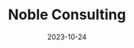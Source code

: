 ---
title: 'Noble Consulting'
date: 2023-10-24
type: landing

design:
  # Default section spacing
  spacing: "6rem"

sections:
  - block: hero
    content:
      title: Noble Consulting
      text: Navigating Success across Borders
      primary_action:
        text: Contact Us
        url: /#contact
        icon: rocket-launch
      secondary_action:
        text: Export Consultancy
        url: /#export-consultancy
      announcement:
        text: "Contact us for a free initial consultation"
        link:
          text: "Contact Us"
          url: "/#contact"
    design:
      spacing:
        padding: [0, 0, 0, 0]
        margin: [0, 0, 0, 0]
      # For full-screen, add `min-h-screen` below
      css_class: "dark"
      background:
        color: "black"
        image:
          # Add your image background to `assets/media/`.
          filename: background.jpg
          filters:
            brightness: 0.3 
          size: cover
          position: center
          parallax: true
          text_color_light: true            

  - block: markdown
    id: export-consultancy
    content:
      title: Export Consultancy
      text: |
        Welcome to our export consulting firm, where we specialize in facilitating seamless trade for businesses looking to expand their reach into Korea and from Korea to the global market. We provide comprehensive support and guidance through every step of the export process. We understand the intricacies of government policies around trade and investment, ensuring that your business navigates these regulations with ease and efficiency. Partner with us to unlock new opportunities and propel your business to international success.

  - block: markdown
    id: contact
    content:
      title: Contact Us
      text: |
          
          {{< contact_form id="contact-form" placeholder_name="Name" placeholder_email="Email Address" placeholder_message="Message" button_label="Send ✉️">}}
    design:
      css_class: "bg-gray-100 dark:bg-gray-900"
          


          
  - block: cta-button-list
    content:
      # Need a custom icon?
      # Add an SVG image to the `assets/media/icons/` folder and reference it in the `icon` field below
      buttons:
        - text: E-mail Us
          url: 'mailto:seona.ku@nobleconsulting.kr'
          icon: at-symbol
        - text: Connect with us on LinkedIn
          icon: brands/linkedin
          url: https://nz.linkedin.com/in/seona-ku-727a61163 

---